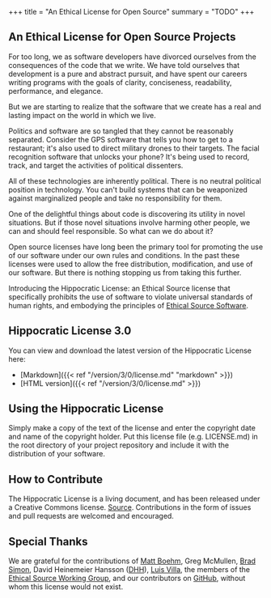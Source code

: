 +++
title = "An Ethical License for Open Source"
summary = "TODO"
+++

## An Ethical License for Open Source Projects

For too long, we as software developers have divorced ourselves from the consequences of the code that we write. We have told ourselves that development is a pure and abstract pursuit, and have spent our careers writing programs with the goals of clarity, conciseness, readability, performance, and elegance.

But we are starting to realize that the software that we create has a real and lasting impact on the world in which we live.

Politics and software are so tangled that they cannot be reasonably separated. Consider the GPS software that tells you how to get to a restaurant; it's also used to direct military drones to their targets. The facial recognition software  that unlocks your phone? It's being used to record, track, and target the activities of political dissenters.

All of these technologies are inherently political. There is no neutral political position in technology. You can't build systems that can be weaponized against marginalized people and take no responsibility for them.

One of the delightful things about code is discovering its utility in novel situations. But if those novel situations involve harming other people, we can and should feel responsible. So what can we do about it?

Open source licenses have long been the primary tool for promoting the use of our software under our own rules and conditions. In the past these licenses were used to allow the free distribution, modification, and use of our software. But there is nothing stopping us from taking this further.

Introducing the Hippocratic License: an Ethical Source license that specifically prohibits the use of software to violate universal standards of human rights, and embodying the principles of [Ethical Source Software](https://ethicalsource.dev/definition).

## Hippocratic License 3.0

You can view and download the latest version of the Hippocratic License here:

- [Markdown]({{< ref "/version/3/0/license.md" "markdown" >}})
- [HTML version]({{< ref "/version/3/0/license.md" >}})

## Using the Hippocratic License

Simply make a copy of the text of the license and enter the copyright date and name of the copyright holder. Put this license file (e.g. LICENSE.md) in the root directory of your project repository and include it with the distribution of your software.

## How to Contribute

The Hippocratic License is a living document, and has been released under a Creative Commons license. [Source](https://github.com/ContributorCovenant/hippocratic-license "Hippocratic License source code"). Contributions in the form of issues and pull requests are welcomed and encouraged.

## Special Thanks
We are grateful for the contributions of [Matt Boehm](https://twitter.com/bigolewannabe), Greg McMullen, [Brad Simon](https://bradsimonlaw.com), David Heinemeier Hansson ([DHH](https://twitter.com/dhh)), [Luis Villa](https://twitter.com/luis_in_brief), the members of the [Ethical Source Working Group](https://ethicalsource.dev), and our contributors on [GitHub](https://github.com/ContributorCovenant/hippocratic-license), without whom this license would not exist.
